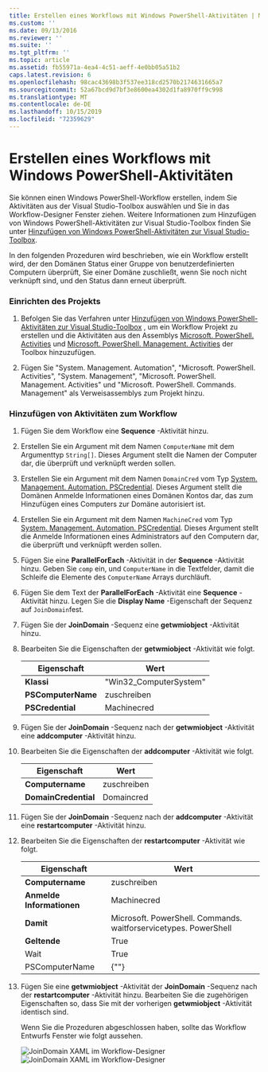 ```yaml
---
title: Erstellen eines Workflows mit Windows PowerShell-Aktivitäten | Microsoft-Dokumentation
ms.custom: ''
ms.date: 09/13/2016
ms.reviewer: ''
ms.suite: ''
ms.tgt_pltfrm: ''
ms.topic: article
ms.assetid: fb55971a-4ea4-4c51-aeff-4e0bb05a51b2
caps.latest.revision: 6
ms.openlocfilehash: 98cac43698b3f537ee318cd2570b2174631665a7
ms.sourcegitcommit: 52a67bcd9d7bf3e8600ea4302d1fa8970ff9c998
ms.translationtype: MT
ms.contentlocale: de-DE
ms.lasthandoff: 10/15/2019
ms.locfileid: "72359629"
---
```

# <a name="creating-a-workflow-with-windows-powershell-activities"></a>Erstellen eines Workflows mit Windows PowerShell-Aktivitäten

Sie können einen Windows PowerShell-Workflow erstellen, indem Sie Aktivitäten aus der Visual Studio-Toolbox auswählen und Sie in das Workflow-Designer Fenster ziehen. Weitere Informationen zum Hinzufügen von Windows PowerShell-Aktivitäten zur Visual Studio-Toolbox finden Sie unter [Hinzufügen von Windows PowerShell-Aktivitäten zur Visual Studio-Toolbox](./adding-windows-powershell-activities-to-the-visual-studio-toolbox.md).

In den folgenden Prozeduren wird beschrieben, wie ein Workflow erstellt wird, der den Domänen Status einer Gruppe von benutzerdefinierten Computern überprüft, Sie einer Domäne zuschließt, wenn Sie noch nicht verknüpft sind, und den Status dann erneut überprüft.

### <a name="setting-up-the-project"></a>Einrichten des Projekts

1. Befolgen Sie das Verfahren unter [Hinzufügen von Windows PowerShell-Aktivitäten zur Visual Studio-Toolbox](./adding-windows-powershell-activities-to-the-visual-studio-toolbox.md) , um ein Workflow Projekt zu erstellen und die Aktivitäten aus den Assemblys [Microsoft. PowerShell. Activities](/dotnet/api/Microsoft.PowerShell.Activities) und [Microsoft. PowerShell. Management. Activities](/dotnet/api/Microsoft.PowerShell.Management.Activities) der Toolbox hinzuzufügen.

2. Fügen Sie "System. Management. Automation", "Microsoft. PowerShell. Activities", "System. Management", "Microsoft. PowerShell. Management. Activities" und "Microsoft. PowerShell. Commands. Management" als Verweisassemblys zum Projekt hinzu.

### <a name="adding-activities-to-the-workflow"></a>Hinzufügen von Aktivitäten zum Workflow

1. Fügen Sie dem Workflow eine **Sequence** -Aktivität hinzu.

2. Erstellen Sie ein Argument mit dem Namen `ComputerName` mit dem Argumenttyp `String[]`. Dieses Argument stellt die Namen der Computer dar, die überprüft und verknüpft werden sollen.

3. Erstellen Sie ein Argument mit dem Namen `DomainCred` vom Typ [System. Management. Automation. PSCredential](/dotnet/api/System.Management.Automation.PSCredential). Dieses Argument stellt die Domänen Anmelde Informationen eines Domänen Kontos dar, das zum Hinzufügen eines Computers zur Domäne autorisiert ist.

4. Erstellen Sie ein Argument mit dem Namen `MachineCred` vom Typ [System. Management. Automation. PSCredential](/dotnet/api/System.Management.Automation.PSCredential). Dieses Argument stellt die Anmelde Informationen eines Administrators auf den Computern dar, die überprüft und verknüpft werden sollen.

5. Fügen Sie eine **ParallelForEach** -Aktivität in der **Sequence** -Aktivität hinzu. Geben Sie `comp` ein, und `ComputerName` in die Textfelder, damit die Schleife die Elemente des `ComputerName` Arrays durchläuft.

6. Fügen Sie dem Text der **ParallelForEach** -Aktivität eine **Sequence** -Aktivität hinzu. Legen Sie die **Display Name** -Eigenschaft der Sequenz auf `JoinDomain`fest.

7. Fügen Sie der **JoinDomain** -Sequenz eine **getwmiobject** -Aktivität hinzu.

8. Bearbeiten Sie die Eigenschaften der **getwmiobject** -Aktivität wie folgt.

   |Eigenschaft|Wert|
   |--------------|-----------|
   |**Klassi**|"Win32_ComputerSystem"|
   |**PSComputerName**|zuschreiben|
   |**PSCredential**|Machinecred|

9. Fügen Sie der **JoinDomain** -Sequenz nach der **getwmiobject** -Aktivität eine **addcomputer** -Aktivität hinzu.

10. Bearbeiten Sie die Eigenschaften der **addcomputer** -Aktivität wie folgt.

    |Eigenschaft|Wert|
    |--------------|-----------|
    |**Computername**|zuschreiben|
    |**DomainCredential**|Domaincred|

11. Fügen Sie der **JoinDomain** -Sequenz nach der **addcomputer** -Aktivität eine **restartcomputer** -Aktivität hinzu.

12. Bearbeiten Sie die Eigenschaften der **restartcomputer** -Aktivität wie folgt.

    |Eigenschaft|Wert|
    |--------------|-----------|
    |**Computername**|zuschreiben|
    |**Anmelde Informationen**|Machinecred|
    |**Damit**|Microsoft. PowerShell. Commands. waitforservicetypes. PowerShell|
    |**Geltende**|True|
    |Wait|True|
    |PSComputerName|{""}|

13. Fügen Sie eine **getwmiobject** -Aktivität der **JoinDomain** -Sequenz nach der **restartcomputer** -Aktivität hinzu. Bearbeiten Sie die zugehörigen Eigenschaften so, dass Sie mit der vorherigen **getwmiobject** -Aktivität identisch sind.

    Wenn Sie die Prozeduren abgeschlossen haben, sollte das Workflow Entwurfs Fenster wie folgt aussehen.

    ![JoinDomain XAML im Workflow-Designer](../media/joindomainworkflow.png)
    ![JoinDomain XAML im Workflow-Designer](../media/joindomainworkflow.png "joindomainworkflow")